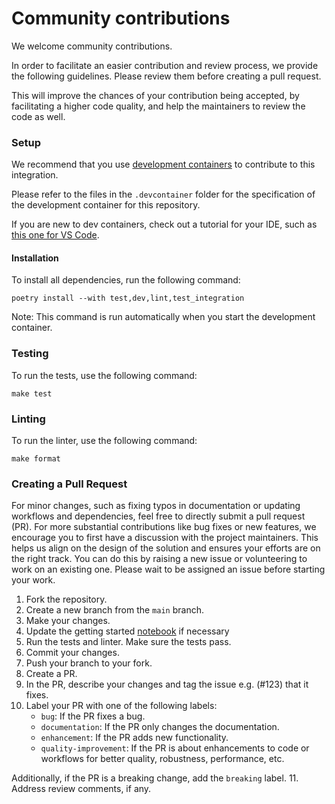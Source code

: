 # Community contributions

We welcome community contributions.

In order to facilitate an easier contribution and review process, we provide the following guidelines. Please review them before creating a pull request.

This will improve the chances of your contribution being accepted, by facilitating a higher code quality, and help the maintainers to review the code as well.

### Setup

We recommend that you use [development containers](https://containers.dev/) to contribute to this integration.

Please refer to the files in the `.devcontainer` folder for the specification of the development container for this repository.

If you are new to dev containers, check out a tutorial for your IDE, such as [this one for VS Code](https://code.visualstudio.com/docs/devcontainers/containers).

#### Installation

To install all dependencies, run the following command:

```shell
poetry install --with test,dev,lint,test_integration
```

Note: This command is run automatically when you start the development container.

### Testing

To run the tests, use the following command:

```shell
make test
```

### Linting

To run the linter, use the following command:

```shell
make format
```

### Creating a Pull Request

For minor changes, such as fixing typos in documentation or updating workflows and dependencies, feel free to directly submit a pull request (PR). For more substantial contributions like bug fixes or new features, we encourage you to first have a discussion with the project maintainers. This helps us align on the design of the solution and ensures your efforts are on the right track. You can do this by raising a new issue or volunteering to work on an existing one. Please wait to be assigned an issue before starting your work.

1. Fork the repository.
2. Create a new branch from the `main` branch.
3. Make your changes.
4. Update the getting started [notebook](https://github.com/langchain-ai/langchain/blob/master/docs/docs/integrations/vectorstores/weaviate.ipynb) if necessary
5. Run the tests and linter. Make sure the tests pass.
6. Commit your changes.
7. Push your branch to your fork.
8. Create a PR.
9. In the PR, describe your changes and tag the issue e.g. (#123) that it fixes.
10. Label your PR with one of the following labels:
    - `bug`: If the PR fixes a bug.
    - `documentation`: If the PR only changes the documentation.
    - `enhancement`: If the PR adds new functionality.
    - `quality-improvement`: If the PR is about enhancements to code or workflows for better quality, robustness, performance, etc.
    
   Additionally, if the PR is a breaking change, add the `breaking` label.
11. Address review comments, if any.

